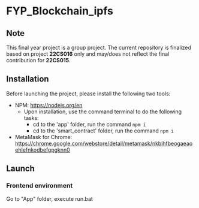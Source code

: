 # FYP_Blockchain_ipfs
## Note
This final year project is a group project. The current repository is finalized based on project **22CS016** only and may/does not reflect the final contribution for **22CS015**. 
## Installation
Before launching the project, please install the following two tools:
* NPM: https://nodejs.org/en
  * Upon installation, use the command terminal to do the following tasks:
    * cd to the 'app' folder, run the command ```npm i```
    * cd to the 'smart_contract' folder, run the command ```npm i``` 
* MetaMask for Chrome: https://chrome.google.com/webstore/detail/metamask/nkbihfbeogaeaoehlefnkodbefgpgknn0
## Launch
### Frontend environment
Go to "App" folder, execute run.bat
